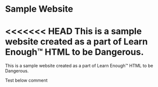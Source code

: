 # Sample Website

<<<<<<< HEAD
This is a sample website created as a part of Learn Enough™ HTML to be Dangerous.
=======
This is a sample website created as a part of Learn Enough™ HTML to be Dangerous.

<!-- This is a comment test -->

Test below comment

